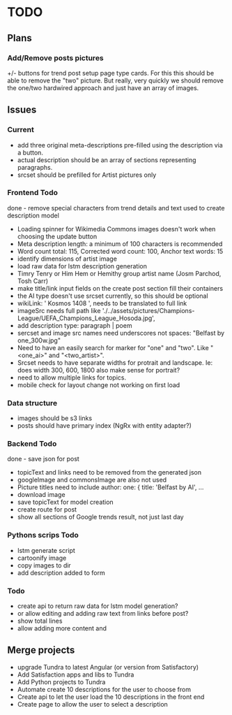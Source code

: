# TODO

## Plans

### Add/Remove posts pictures

+/- buttons for trend post setup page type cards.
For this this should be able to remove the "two" picture.
But really, very quickly we should remove the one/two hardwired approach and just have an array of images.

## Issues

### Current

- add three original meta-descriptions pre-filled using the description via a button.
- actual description should be an array of sections representing paragraphs.
- srcset should be prefilled for Artist pictures only

### Frontend Todo

done - remove special characters from trend details and text used to create description model

- Loading spinner for Wikimedia Commons images doesn't work when choosing the update button
- Meta description length: a minimum of 100 characters is recommended
- Word count total: 115, Corrected word count: 100, Anchor text words: 15
- identify dimensions of artist image
- load raw data for lstm description generation
- Timry Tenry or Him Hem or Hemithy group artist name (Josm Parchod, Tosh Carr)
- make title/link input fields on the create post section fill their containers
- the AI type doesn't use srcset currently, so this should be optional
- wikiLink: ' Kosmos 1408 ', needs to be translated to full link
- imageSrc needs full path like './../assets/pictures/Champions-League/UEFA_Champions_League_Hosoda.jpg',
- add description type: paragraph | poem
- sercset and  image src names need underscores not spaces: "Belfast by one_300w.jpg"
- Need to have an easily search for marker for "one" and "two".  Like "<one_ai>" and "<two_artist>".
- Srcset needs to have separate widths for protrait and landscape.  Ie: does width 300, 600, 1800 also make sense for portrait?
- need to allow multiple links for topics.
- mobile check for layout change not working on first load

### Data structure

- images should be s3 links
- posts should have primary index (NgRx with entity adapter?)

### Backend Todo

done - save json for post

- topicText and links need to be removed from the generated json
- googleImage and commonsImage are also not used
- Picture titles need to include author: one: { title: 'Belfast by AI', ...
- download image
- save topicText for model creation
- create route for post
- show all sections of Google trends result, not just last day

### Pythons scrips Todo

- lstm generate script
- cartoonify image
- copy images to dir
- add description added to form

### Todo

- create api to return raw data for lstm model generation?
- or allow editing and adding raw text from links before post?
- show total lines
- allow adding more content and

## Merge projects

- upgrade Tundra to latest Angular (or version from Satisfactory)
- Add Satisfaction apps and libs to Tundra
- Add Python projects to Tundra
- Automate create 10 descriptions for the user to choose from
- Create api to let the user load the 10 descriptions in the front end
- Create page to allow the user to select a description
